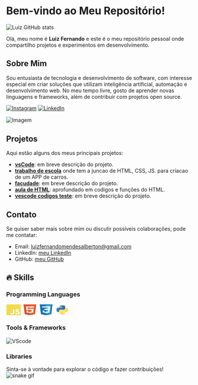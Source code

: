 
# Bem-vindo ao Meu Repositório!

![Luiz GitHub stats](https://github-readme-stats-seuusuario.vercel.app/api?username=luizfernandomendesalberton&show_icons=true&theme=gotham&count_private=true)




Olá, meu nome é **Luiz Fernando** e este é o meu repositório pessoal onde compartilho projetos e experimentos em desenvolvimento.

## Sobre Mim

Sou entusiasta de tecnologia e desenvolvimento de software, com interesse especial em criar soluções que utilizam inteligência artificial, automação e desenvolvimento web. No meu tempo livre, gosto de aprender novas linguagens e frameworks, além de contribuir com projetos open source.

[![Instagram](https://img.shields.io/badge/Instagram-E4405F?style=for-the-badge&logo=instagram&logoColor=white)](https://www.instagram.com/luizfernandoalberton/)
[![LinkedIn](https://img.shields.io/badge/LinkedIn-0077B5?style=for-the-badge&logo=linkedin&logoColor=white)](https://www.linkedin.com/in/luiz-fernando-mendes-alberton-4b1063178/)


<p align="left">
  <img align="center" src="https://github.com/VariableBee/VariableBee/assets/77739311/4e9f41af-6b57-49a7-b15a-74322e96b4d7" alt="Imagem">
</p>

## Projetos

Aqui estão alguns dos meus principais projetos:

- **[vsCode](https://github.com/luizfernandomendesalberton/vesCode.git)**: em breve descrição do projeto.
- **[trabalho de escola](https://github.com/luizfernandomendesalberton/programas_implementacao)** onde tem a juncao de HTML, CSS, JS. para criacao de um APP de carros.
- **[facudade](https://github.com/Welquer/si-24-6a.git)**: em breve descrição do projeto.
- **[aula de HTML](https://github.com/luizfernandomendesalberton/aula-internet)**: aprofundado em codigos e funções do HTML.
- **[vescode codigos teste](https://github.com/luizfernandomendesalberton/vescode-2a-avaliacao-luiz-fernando)**: em breve descrição do projeto.

## Contato

Se quiser saber mais sobre mim ou discutir possíveis colaborações, pode me contatar:

- Email: [luizfernandomendesalberton@gmail.com](mailto:luizfernandomendesalberton@gmail.com)
- LinkedIn: [meu LinkedIn](https://www.linkedin.com/in/luiz-fernando-mendes-alberton-4b1063178/)
- GitHub: [meu GitHub](https://github.com/luizfernandomendesalberton)

## 🔥 Skills
<!-- Skills: Programming Languages -->
  <div style="flex-basis: 50%;">
    <h3>Programming Languages</h3>
    <img align="center" alt="Js" height="30" width="40" src="https://raw.githubusercontent.com/devicons/devicon/master/icons/javascript/javascript-plain.svg">
    <img align="center" alt="HTML" height="30" width="40" src="https://raw.githubusercontent.com/devicons/devicon/master/icons/html5/html5-original.svg">
    <img align="center" alt="CSS" height="30" width="40" src="https://raw.githubusercontent.com/devicons/devicon/master/icons/css3/css3-original.svg">
    <img align="center" alt="Python" height="30" width="40" src="https://raw.githubusercontent.com/devicons/devicon/master/icons/python/python-original.svg">
  </div>
  
  <!-- Skills: Tools & Frameworks -->
  <div style="flex-basis: 50%;">
    <h3>Tools & Frameworks</h3>
    <img align="center" alt="VScode" height="30" width="40" src="https://cdn.jsdelivr.net/gh/devicons/devicon/icons/vscode/vscode-original.svg">
  </div>
  
  <!-- Skills: Libraries -->
  <div style="flex-basis: 50%;">
    <h3>Libraries</h3>
 
  </div>

Sinta-se à vontade para explorar o código e fazer contribuições!
<picture>
 ![snake gif](https://github.com/luizfernandomendesalberton/SEU_REPOSITORIO/blob/output/github-contribution-grid-snake.svg)
</picture>


